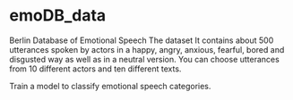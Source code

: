 # emoDB_data
Berlin Database of Emotional Speech
The dataset It contains about 500 utterances spoken by actors in a happy, angry, anxious, fearful, bored and disgusted way as well as 
in a neutral version. You can choose utterances from 10 different actors and ten different texts.

Train a model to classify emotional speech categories.

